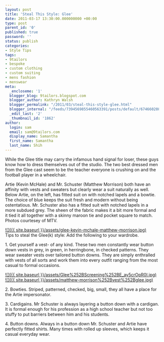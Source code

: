 ```yaml
---
layout: post
title: 'Steal This Style: Glee'
date: 2011-03-17 13:30:00.000000000 +00:00
type: post
parent_id: '0'
published: true
password: ''
status: publish
categories:
- Style Tips
tags:
- 9tailors
- bespoke
- custom clothing
- custom suiting
- mens fashion
- menswear
meta:
  _encloseme: '1'
  blogger_blog: 9tailors.blogspot.com
  blogger_author: Kathryn Walsh
  blogger_permalink: "/2011/03/steal-this-style-glee.html"
  blogger_internal: "/feeds/7394569855460563391/posts/default/674660208685769675"
  _edit_last: '2'
  _thumbnail_id: '1862'
author:
  login: sam
  email: sam@9tailors.com
  display_name: Samantha
  first_name: Samantha
  last_name: Shih
---
```

While the Glee title may carry the infamous hand signal for loser, these guys know how to dress themselves out of the studio. The two best dressed men from the Glee cast seem to be the teacher everyone is crushing on and the football player in a wheelchair.

Artie (Kevin McHale) and Mr. Schuster (Matthew Morrison) both have an affinity with vests and sweaters but clearly wear a suit naturally as well. Below Artie, on the left, has fitted suit on with notched lapels and a bowtie. The choice of blue keeps the suit fresh and modern without being ostentatious. Mr. Schuster also has a fitted suit with notched lapels in a more subdued grey. The sheen of the fabric makes it a bit more formal and it tied it all together with a skinny maroon tie and pocket square to match. Photos courtesey of MTV.

[![]({{ site.baseurl }}/assets/glee-kevin-mchale-matthew-morrison.jpg)](http://2.bp.blogspot.com/-uBDACdNp4Xc/TX_FRPzYJAI/AAAAAAAAAHA/7oCSPx2gE_w/s1600/glee-kevin-mchale-matthew-morrison.jpg)  
Tips to steal the Glee(k) style: Add the following to your wardrobe.

1\. Get yourself a vest- of any kind. These two men constantly wear button down vests in grey, in green, in herringbone, in checked patterns. They wear sweater vests over tailored button downs. They are simply enthralled with vests of all sorts and work them into every outfit ranging from the most casual to formal occasions.

[![]({{ site.baseurl }}/assets/Glee%252BScreening%252BE_ay5crOpR0l.jpg)](http://2.bp.blogspot.com/-BqTS4MUS7ng/TX_dQ189EAI/AAAAAAAAAHg/X04SsMikVuQ/s1600/Glee%252BScreening%252BE_ay5crOpR0l.jpg) [![]({{ site.baseurl }}/assets/matthew-morrison%252Bvest%252Bglee.jpg)](http://4.bp.blogspot.com/-4j890G3OWiA/TX_dLJ8qcJI/AAAAAAAAAHY/Z40JvIqdL4I/s1600/matthew-morrison%252Bvest%252Bglee.jpg)

2\. Bowties. Striped, patterned, checked, big, small, they all have a place for the Artie impersonator.

3\. Cardigains. Mr Schuster is always layering a button down with a cardigan. It is formal enough for his profession as a high school teacher but not too stuffy to put barriers between him and his students.

4\. Button downs. Always in a button down Mr. Schuster and Artie have perfectly fitted shirts. Many times with rolled up sleeves, which keeps it casual everyday wear.